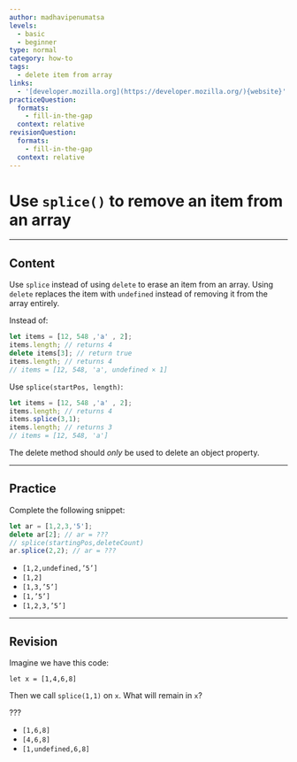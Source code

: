 ```yaml
---
author: madhavipenumatsa
levels:
  - basic
  - beginner
type: normal
category: how-to
tags:
  - delete item from array
links:
  - '[developer.mozilla.org](https://developer.mozilla.org/){website}'
practiceQuestion:
  formats:
    - fill-in-the-gap
  context: relative
revisionQuestion:
  formats:
    - fill-in-the-gap
  context: relative
---
```


# Use `splice()` to remove an item from an array


---

## Content

Use `splice` instead of using `delete` to erase an item from an array. Using `delete` replaces the item with `undefined` instead of removing it from the array entirely.

Instead of:
```javascript
let items = [12, 548 ,'a' , 2];
items.length; // returns 4
delete items[3]; // return true
items.length; // returns 4
// items = [12, 548, 'a', undefined × 1]
```
Use `splice(startPos, length)`:
```javascript
let items = [12, 548 ,'a' , 2];
items.length; // returns 4
items.splice(3,1);
items.length; // returns 3
// items = [12, 548, 'a']
```
The delete method should *only* be used to delete an object property.


---

## Practice

Complete the following snippet:

```javascript
let ar = [1,2,3,'5'];
delete ar[2]; // ar = ???
// splice(startingPos,deleteCount)
ar.splice(2,2); // ar = ???
```

- `[1,2,undefined,’5’]`
- `[1,2]`
- `[1,3,’5’]`
- `[1,’5’]`
- `[1,2,3,’5’]`


---

## Revision

Imagine we have this code:

`let x = [1,4,6,8]`

Then we call `splice(1,1)` on `x`. What will remain in `x`?

???

- `[1,6,8]`
- `[4,6,8]`
- `[1,undefined,6,8]`
 
